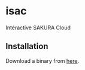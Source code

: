 # isac

Interactive SAKURA Cloud

## Installation

Download a binary from [here](https://github.com/blp1526/isac/releases).
